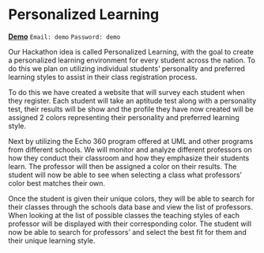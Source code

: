 # Personalized Learning

[**Demo**](http://ec2-35-162-44-11.us-west-2.compute.amazonaws.com/)
`Email: demo`
`Password: demo`

Our Hackathon idea is called Personalized Learning, with the goal to create a personalized learning environment for every student across the nation. To do this we plan on utilizing individual students’ personality and preferred learning styles to assist in their class registration process. 

To do this we have created a website that will survey each student when they register. Each student will take an aptitude test along with a personality test, their results will be show and the profile they have now created will be assigned 2 colors representing their personality and preferred learning style.

Next by utilizing the Echo 360 program offered at UML and other programs from different schools. We will monitor and analyze different professors on how they conduct their classroom and how they emphasize their students learn. The professor will then be assigned a color on their results. The student will now be able to see when selecting a class what professors’ color best matches their own.

Once the student is given their unique colors, they will be able to search for their classes through the schools data base and view the list of professors. When looking at the list of possible classes the teaching styles of each professor will be displayed with their corresponding color. The student will now be able to search for professors’ and select the best fit for them and their unique learning style.